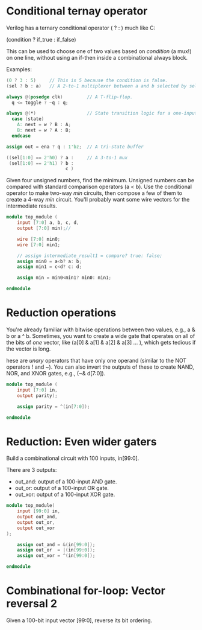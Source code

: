 # Conditional ternay operator

Verilog has a ternary conditional operator ( ? : ) much like C:

(condition ? if_true : if_false)

This can be used to choose one of two values based on *condition* (a mux!) on one line, without using an if-then inside a combinational always block.

Examples:

```verilog
(0 ? 3 : 5)     // This is 5 because the condition is false.
(sel ? b : a)   // A 2-to-1 multiplexer between a and b selected by sel.

always @(posedge clk)         // A T-flip-flop.
  q <= toggle ? ~q : q;

always @(*)                   // State transition logic for a one-input FSM
  case (state)
    A: next = w ? B : A;
    B: next = w ? A : B;
  endcase

assign out = ena ? q : 1'bz;  // A tri-state buffer

((sel[1:0] == 2'h0) ? a :     // A 3-to-1 mux
 (sel[1:0] == 2'h1) ? b :
                      c )
```

Given four unsigned numbers, find the minimum. Unsigned numbers can be compared with standard comparison operators (a < b). Use the conditional operator to make two-way *min* circuits, then compose a few of them to create a 4-way *min* circuit. You'll probably want some wire vectors for the intermediate results.

```verilog
module top_module (
    input [7:0] a, b, c, d,
    output [7:0] min);//

    wire [7:0] min0;
    wire [7:0] min1;

    // assign intermediate_result1 = compare? true: false;
    assign min0 = a<b? a: b;
    assign min1 = c<d? c: d;

    assign min = min0<min1? min0: min1;

endmodule
```

# Reduction operations

You're already familiar with bitwise operations between two values, e.g., a & b or a ^ b. Sometimes, you want to create a wide gate that operates on all of the bits of *one* vector, like (a[0] & a[1] & a[2] & a[3] ... ), which gets tedious if the vector is long.

hese are *unary* operators that have only one operand (similar to the NOT operators ! and ~). You can also invert the outputs of these to create NAND, NOR, and XNOR gates, e.g., (~& d[7:0]).

```verilog
module top_module (
    input [7:0] in,
    output parity); 

    assign parity = ^(in[7:0]);

endmodule
```

# Reduction: Even wider gaters

Build a combinational circuit with 100 inputs, in[99:0].

There are 3 outputs:

- out_and: output of a 100-input AND gate.
- out_or: output of a 100-input OR gate.
- out_xor: output of a 100-input XOR gate.

```verilog
module top_module( 
    input [99:0] in,
    output out_and,
    output out_or,
    output out_xor 
);

    assign out_and = &(in[99:0]);
    assign out_or  = |(in[99:0]);
    assign out_xor = ^(in[99:0]);

endmodule
```

# Combinational for-loop: Vector reversal 2

Given a 100-bit input vector [99:0], reverse its bit ordering.

```verilog

```
